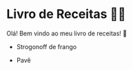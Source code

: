 # Livro de Receitas :woman_cook:

Olá! Bem vindo ao meu livro de receitas! :wave:

- Strogonoff de frango

- Pavê

  
